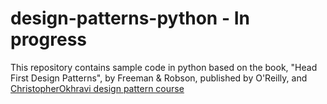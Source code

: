 # design-patterns-python - In progress


This repository contains sample code in python based on the book, "Head First Design Patterns", by Freeman & Robson, published by O'Reilly, and [ChristopherOkhravi design pattern course](https://www.youtube.com/playlist?list=PLrhzvIcii6GNjpARdnO4ueTUAVR9eMBpc&ab_channel=ChristopherOkhravi) 
